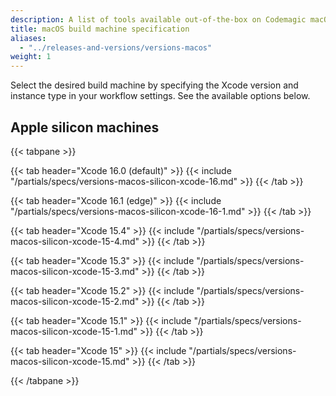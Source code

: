 ```yaml
---
description: A list of tools available out-of-the-box on Codemagic macOS build machines.
title: macOS build machine specification
aliases:
  - "../releases-and-versions/versions-macos"
weight: 1
---
```


Select the desired build machine by specifying the Xcode version and instance type in your workflow settings. See the available options below.

## Apple silicon machines

{{< tabpane >}}

{{< tab header="Xcode 16.0 (default)" >}}
{{< include "/partials/specs/versions-macos-silicon-xcode-16.md" >}}
{{< /tab >}}

{{< tab header="Xcode 16.1 (edge)" >}}
{{< include "/partials/specs/versions-macos-silicon-xcode-16-1.md" >}}
{{< /tab >}}

{{< tab header="Xcode 15.4" >}}
{{< include "/partials/specs/versions-macos-silicon-xcode-15-4.md" >}}
{{< /tab >}}

{{< tab header="Xcode 15.3" >}}
{{< include "/partials/specs/versions-macos-silicon-xcode-15-3.md" >}}
{{< /tab >}}

{{< tab header="Xcode 15.2" >}}
{{< include "/partials/specs/versions-macos-silicon-xcode-15-2.md" >}}
{{< /tab >}}

{{< tab header="Xcode 15.1" >}}
{{< include "/partials/specs/versions-macos-silicon-xcode-15-1.md" >}}
{{< /tab >}}

{{< tab header="Xcode 15" >}}
{{< include "/partials/specs/versions-macos-silicon-xcode-15.md" >}}
{{< /tab >}}

{{< /tabpane >}}
